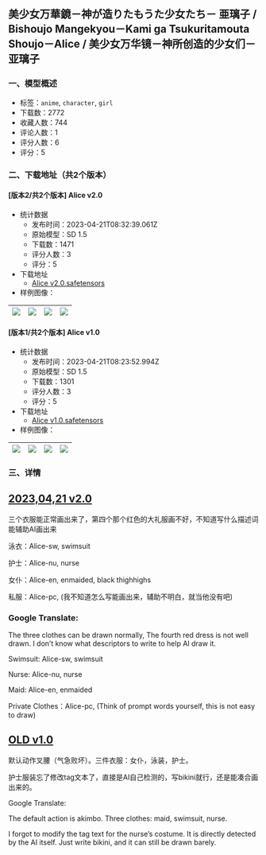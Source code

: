 ## 美少女万華鏡－神が造りたもうた少女たち－ 亜璃子 / Bishoujo Mangekyou－Kami ga Tsukuritamouta Shoujo－Alice / 美少女万华镜－神所创造的少女们－亚璃子
### 一、模型概述

- 标签：`anime`, `character`, `girl`
- 下载数：2772
- 收藏人数：744
- 评论人数：1
- 评分人数：6
- 评分：5

### 二、下载地址（共2个版本）

#### [版本2/共2个版本] Alice v2.0

- 统计数据
  - 发布时间：2023-04-21T08:32:39.061Z
  - 原始模型：SD 1.5
  - 下载数：1471
  - 评分人数：3
  - 评分：5
- 下载地址
  - [Alice v2.0.safetensors](https://civitai.com/api/download/models/51367)
- 样例图像：

| <img src="https://image.civitai.com/xG1nkqKTMzGDvpLrqFT7WA/3d4bd7bd-28ca-4ba3-8ede-e68cc980b900/width=450/553009.jpeg" /> | <img src="https://image.civitai.com/xG1nkqKTMzGDvpLrqFT7WA/b0a1f005-3db0-47ca-ee3d-8dd4f14fae00/width=450/553015.jpeg" /> | <img src="https://image.civitai.com/xG1nkqKTMzGDvpLrqFT7WA/be2e66ab-a24d-4b4e-8bcf-8db054645e00/width=450/553012.jpeg" /> | <img src="https://image.civitai.com/xG1nkqKTMzGDvpLrqFT7WA/d4ad3dc9-2ce2-4eef-5976-c33de0635400/width=450/553057.jpeg" /> |
| ---- | ---- | ---- | ---- |

#### [版本1/共2个版本] Alice v1.0

- 统计数据
  - 发布时间：2023-04-21T08:23:52.994Z
  - 原始模型：SD 1.5
  - 下载数：1301
  - 评分人数：3
  - 评分：5
- 下载地址
  - [Alice v1.0.safetensors](https://civitai.com/api/download/models/27716)
- 样例图像：

| <img src="https://image.civitai.com/xG1nkqKTMzGDvpLrqFT7WA/898db391-a466-4767-201f-fb0776d32300/width=450/305485.jpeg" /> | <img src="https://image.civitai.com/xG1nkqKTMzGDvpLrqFT7WA/8380a11a-3755-412f-38c3-a5ca9dce8000/width=450/305522.jpeg" /> | <img src="https://image.civitai.com/xG1nkqKTMzGDvpLrqFT7WA/609d1fa4-f49d-41df-406f-78257c549000/width=450/305486.jpeg" /> | <img src="https://image.civitai.com/xG1nkqKTMzGDvpLrqFT7WA/173d5b96-80a3-44a9-8f96-c89fe78d4600/width=450/305488.jpeg" /> |
| ---- | ---- | ---- | ---- |


### 三、详情
<h2><strong><u>2023,04,21 v2.0</u></strong></h2><p>三个衣服能正常画出来了，第四个那个红色的大礼服画不好，不知道写什么描述词能辅助AI画出来</p><p>泳衣：Alice-sw, swimsuit</p><p>护士：Alice-nu, nurse</p><p>女仆：Alice-en, enmaided, black thighhighs</p><p>私服：Alice-pc, (我不知道怎么写能画出来，辅助不明白，就当他没有吧)</p><p></p><h3>Google Translate:</h3><p>The three clothes can be drawn normally, The fourth red dress is not well drawn. I don’t know what descriptors to write to help AI draw it.</p><p>Swimsuit: Alice-sw, swimsuit</p><p>Nurse: Alice-nu, nurse</p><p>Maid: Alice-en, enmaided</p><p>Private Clothes：Alice-pc, (Think of prompt words yourself, this is not easy to draw)</p><p></p><h2><strong><u>OLD v1.0</u></strong></h2><p>默认动作叉腰（气急败坏）。三件衣服：女仆，泳装，护士。</p><p>护士服装忘了修改tag文本了，直接是AI自己检测的，写bikini就行，还是能凑合画出来的。</p><p></p><p>Google Translate:</p><p>The default action is akimbo. Three clothes: maid, swimsuit, nurse.</p><p>I forgot to modify the tag text for the nurse’s costume. It is directly detected by the AI itself. Just write bikini, and it can still be drawn barely.</p>